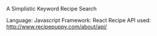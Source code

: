 A Simplistic Keyword Recipe Search

Language: Javascript
Framework: React
Recipe API used: http://www.recipepuppy.com/about/api/
